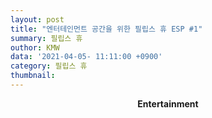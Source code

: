 ```yaml
---
layout: post
title: "엔터테인먼트 공간을 위한 필립스 휴 ESP #1"
summary: 필립스 휴
outhor: KMW
data: '2021-04-05- 11:11:00 +0900'
category: 필립스 휴
thumbnail:
---
```


**<center>Entertainment</center>**